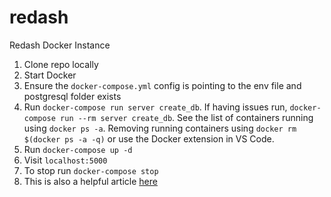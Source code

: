 # redash
Redash Docker Instance

1. Clone repo locally
2. Start Docker
3. Ensure the `docker-compose.yml` config is pointing to the env file and postgresql folder exists
4. Run `docker-compose run server create_db`. If having issues run, `docker-compose run --rm server create_db`. See the list of containers running using `docker ps -a`. Removing running containers using `docker rm $(docker ps -a -q)` or use the Docker extension in VS Code.
5. Run `docker-compose up -d`
6. Visit `localhost:5000`
7. To stop run `docker-compose stop`
8. This is also a helpful article [here](https://medium.com/@ikishan/creating-a-new-age-dashboard-with-self-hosted-open-source-redash-41e91434390)
